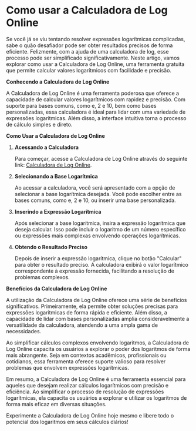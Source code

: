 Como usar a Calculadora de Log Online
=====================================

Se você já se viu tentando resolver expressões logarítmicas complicadas, sabe o quão desafiador pode ser obter resultados precisos de forma eficiente. Felizmente, com a ajuda de uma calculadora de log, esse processo pode ser simplificado significativamente. Neste artigo, vamos explorar como usar a Calculadora de Log Online, uma ferramenta gratuita que permite calcular valores logarítmicos com facilidade e precisão.

**Conhecendo a Calculadora de Log Online**

A Calculadora de Log Online é uma ferramenta poderosa que oferece a capacidade de calcular valores logarítmicos com rapidez e precisão. Com suporte para bases comuns, como e, 2 e 10, bem como bases personalizadas, essa calculadora é ideal para lidar com uma variedade de expressões logarítmicas. Além disso, a interface intuitiva torna o processo de cálculo simples e direto.

**Como Usar a Calculadora de Log Online**

1. **Acessando a Calculadora**
    
    Para começar, acesse a Calculadora de Log Online através do seguinte link: [Calculadora de Log Online](https://www.onlinecalculatorsfree.com/pt/math/log-calculator.html).
2. **Selecionando a Base Logarítmica**
    
    Ao acessar a calculadora, você será apresentado com a opção de selecionar a base logarítmica desejada. Você pode escolher entre as bases comuns, como e, 2 e 10, ou inserir uma base personalizada.
3. **Inserindo a Expressão Logarítmica**
    
    Após selecionar a base logarítmica, insira a expressão logarítmica que deseja calcular. Isso pode incluir o logaritmo de um número específico ou expressões mais complexas envolvendo operações logarítmicas.
4. **Obtendo o Resultado Preciso**
    
    Depois de inserir a expressão logarítmica, clique no botão "Calcular" para obter o resultado preciso. A calculadora exibirá o valor logarítmico correspondente à expressão fornecida, facilitando a resolução de problemas complexos.

**Benefícios da Calculadora de Log Online**

A utilização da Calculadora de Log Online oferece uma série de benefícios significativos. Primeiramente, ela permite obter soluções precisas para expressões logarítmicas de forma rápida e eficiente. Além disso, a capacidade de lidar com bases personalizadas amplia consideravelmente a versatilidade da calculadora, atendendo a uma ampla gama de necessidades.

Ao simplificar cálculos complexos envolvendo logaritmos, a Calculadora de Log Online capacita os usuários a explorar o poder dos logaritmos de forma mais abrangente. Seja em contextos acadêmicos, profissionais ou cotidianos, essa ferramenta oferece suporte valioso para resolver problemas que envolvem expressões logarítmicas.

Em resumo, a Calculadora de Log Online é uma ferramenta essencial para aqueles que desejam realizar cálculos logarítmicos com precisão e eficiência. Ao simplificar o processo de resolução de expressões logarítmicas, ela capacita os usuários a explorar e utilizar os logaritmos de forma mais eficaz em diversas situações.

Experimente a Calculadora de Log Online hoje mesmo e libere todo o potencial dos logaritmos em seus cálculos diários!
